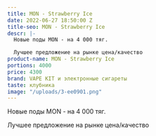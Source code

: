 ```yaml
---
title: MON - Strawberry Ice
date: 2022-06-27 18:50:00 Z
title-seo: MON - Strawberry Ice
descr: |-
  Новые поды MON - на 4 000 тяг.

  Лучшее предложение на рынке цена/качество
product-name: MON - Strawberry Ice
portions: 4000
price: 4300
brand: VAPE KIT и электронные сигареты
taste: клубника
image: "/uploads/3-ee0901.png"
---
```


Новые поды MON - на 4 000 тяг.

Лучшее предложение на рынке цена/качество